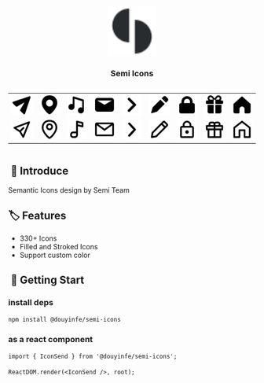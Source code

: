 <div style="text-align:center">
<img src="./src/svgs/semi_logo.svg" alt="semi_logo" style="width: 100px;height:100px;" />
<h3>Semi Icons</h3>
</div>

<table style="display: inline-table; text-align: center;">
  <tr>
    <td><img src="./src/svgs/send.svg" alt="send" /></td>
    <td><img src="./src/svgs/map_pin.svg" alt="map_pin" /></td>
    <td><img src="./src/svgs/music.svg" alt="music" /></td>
    <td><img src="./src/svgs/mail.svg" alt="mail" /></td>
    <td><img src="./src/svgs/chevron_right.svg" alt="chevron_right" /></td>
    <td><img src="./src/svgs/edit.svg" alt="edit" /></td>
    <td><img src="./src/svgs/lock.svg" alt="lock" /></td>
    <td><img src="./src/svgs/gift.svg" alt="gift" /></td>
    <td><img src="./src/svgs/home.svg" alt="home" /></td>
  </tr>
  <tr>
    <td><img src="./src/svgs/send_stroked.svg" alt="send_stroked" /></td>
    <td><img src="./src/svgs/map_pin_stroked.svg" alt="map_pin_stroked" /></td>
    <td><img src="./src/svgs/music_note_stroked.svg" alt="music_note_stroked" /></td>
    <td><img src="./src/svgs/mail_stroked.svg" alt="mail_stroked" /></td>
     <td><img src="./src/svgs/chevron_right_stroked.svg" alt="chevron_right_stroked" /></td>
     <td><img src="./src/svgs/edit_stroked.svg" alt="edit_stroked" /></td>
     <td><img src="./src/svgs/lock_stroked.svg" alt="lock_stroked" /></td>
     <td><img src="./src/svgs/gift_stroked.svg" alt="gift_stroked" /></td>
     <td><img src="./src/svgs/home_stroked.svg" alt="home_stroked" /></td>
  </tr>
</table>

</div>

##  📣 Introduce

Semantic Icons design by Semi Team

## 🏷 Features

- 330+ Icons
- Filled and Stroked Icons
- Support custom color

##  🚀 Getting Start

### install deps

```shell
npm install @douyinfe/semi-icons
```

### as a react component

```tsx
import { IconSend } from '@douyinfe/semi-icons';

ReactDOM.render(<IconSend />, root);
```

